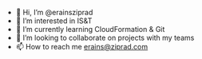 - 👋 Hi, I’m @erainsziprad
- 👀 I’m interested in IS&T
- 🌱 I’m currently learning CloudFormation & Git
- 💞️ I’m looking to collaborate on projects with my teams
- 📫 How to reach me erains@ziprad.com

<!---
erainsziprad/erainsziprad is a ✨ special ✨ repository because its `README.md` (this file) appears on your GitHub profile.
You can click the Preview link to take a look at your changes.
--->
